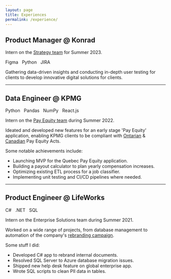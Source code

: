 ```yaml
---
layout: page
title: Experiences
permalink: /experience/
---
```


## Product Manager @ Konrad

Intern on the [Strategy team](https://www.konrad.com/capabilities/strategy) for Summer 2023.

<div class="post-tags">
    Figma &nbsp;
    Python &nbsp;
    JIRA &nbsp;
</div>

Gathering data-driven insights and conducting in-depth user testing for clients to develop innovative digital solutions for clients. 

---

## Data Engineer @ KPMG

<div class="post-tags">
    Python &nbsp;
    Pandas &nbsp;
    NumPy &nbsp;
    React.js &nbsp;
</div>

Intern on the [Pay Equity team](https://home.kpmg/ca/en/home/insights/2022/01/pay-equity.html) during Summer 2022.

Ideated and developed new features for an early stage 'Pay Equity' application, enabling KPMG clients to be compliant with [Ontarian](https://www.payequity.gov.on.ca/en/WhatWeDo/Pages/the_act.aspx) & [Canadian](https://www.canada.ca/en/services/jobs/workplace/human-rights/overview-pay-equity-act.html) Pay Equity Acts.

Some notable achievements include:

- Launching MVP for the Quebec Pay Equity application.
- Building a payout calculator to plan yearly compensation increases.
- Optimizing existing ETL process for a job classifier.
- Implementing unit testing and CI/CD pipelines where needed.

---

## Product Engineer @ LifeWorks

<div class="post-tags">
    C# &nbsp;
    .NET &nbsp;
    SQL &nbsp;
</div>

Intern on the Enterprise Solutions team during Summer 2021.

Worked on a wide range of projects, from database management to automation of the company's [rebranding campaign](https://lifeworks.com/en/morneau-shepell-now-lifeworks).

Some stuff I did:

- Developed C# app to rebrand internal documents.
- Resolved SQL Server to Azure database migration issues.
- Shipped new help desk feature on global enterprise app.
- Wrote SQL scripts to clean PII data in tables. 